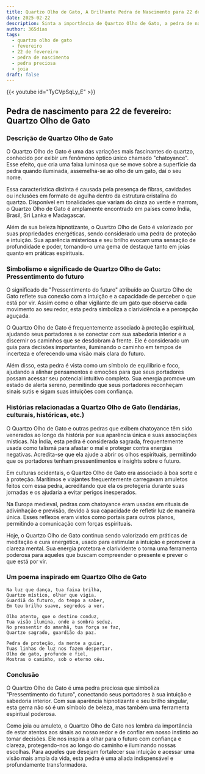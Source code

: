 ```yaml
---
title: Quartzo Olho de Gato, A Brilhante Pedra de Nascimento para 22 de fevereiro
date: 2025-02-22
description: Sinta a importância de Quartzo Olho de Gato, a pedra de nascimento de 22 de fevereiro que simboliza Pressentimento do futuro. Deixe que sua beleza e significado iluminem seu dia.
author: 365dias
tags:
  - quartzo olho de gato
  - fevereiro
  - 22 de fevereiro
  - pedra de nascimento
  - pedra preciosa
  - joia
draft: false
---
```


{{< youtube id="TyCVpSqLy_E" >}}


## Pedra de nascimento para 22 de fevereiro: Quartzo Olho de Gato

### Descrição de Quartzo Olho de Gato

O Quartzo Olho de Gato é uma das variações mais fascinantes do quartzo, conhecido por exibir um fenômeno óptico único chamado "chatoyance". Esse efeito, que cria uma faixa luminosa que se move sobre a superfície da pedra quando iluminada, assemelha-se ao olho de um gato, daí o seu nome.

Essa característica distinta é causada pela presença de fibras, cavidades ou inclusões em formato de agulha dentro da estrutura cristalina do quartzo. Disponível em tonalidades que variam do cinza ao verde e marrom, o Quartzo Olho de Gato é amplamente encontrado em países como Índia, Brasil, Sri Lanka e Madagascar.

Além de sua beleza hipnotizante, o Quartzo Olho de Gato é valorizado por suas propriedades energéticas, sendo considerado uma pedra de proteção e intuição. Sua aparência misteriosa e seu brilho evocam uma sensação de profundidade e poder, tornando-o uma gema de destaque tanto em joias quanto em práticas espirituais.

### Simbolismo e significado de Quartzo Olho de Gato: Pressentimento do futuro

O significado de "Pressentimento do futuro" atribuído ao Quartzo Olho de Gato reflete sua conexão com a intuição e a capacidade de perceber o que está por vir. Assim como o olhar vigilante de um gato que observa cada movimento ao seu redor, esta pedra simboliza a clarividência e a percepção aguçada.

O Quartzo Olho de Gato é frequentemente associado à proteção espiritual, ajudando seus portadores a se conectar com sua sabedoria interior e a discernir os caminhos que se desdobram à frente. Ele é considerado um guia para decisões importantes, iluminando o caminho em tempos de incerteza e oferecendo uma visão mais clara do futuro.

Além disso, esta pedra é vista como um símbolo de equilíbrio e foco, ajudando a alinhar pensamentos e emoções para que seus portadores possam acessar seu potencial intuitivo completo. Sua energia promove um estado de alerta sereno, permitindo que seus portadores reconheçam sinais sutis e sigam suas intuições com confiança.

### Histórias relacionadas a Quartzo Olho de Gato (lendárias, culturais, históricas, etc.)

O Quartzo Olho de Gato e outras pedras que exibem chatoyance têm sido venerados ao longo da história por sua aparência única e suas associações místicas. Na Índia, esta pedra é considerada sagrada, frequentemente usada como talismã para afastar o mal e proteger contra energias negativas. Acredita-se que ela ajude a abrir os olhos espirituais, permitindo que os portadores tenham pressentimentos e insights sobre o futuro.

Em culturas ocidentais, o Quartzo Olho de Gato era associado à boa sorte e à proteção. Marítimos e viajantes frequentemente carregavam amuletos feitos com essa pedra, acreditando que ela os protegeria durante suas jornadas e os ajudaria a evitar perigos inesperados.

Na Europa medieval, pedras com chatoyance eram usadas em rituais de adivinhação e previsão, devido à sua capacidade de refletir luz de maneira única. Esses reflexos eram vistos como portais para outros planos, permitindo a comunicação com forças espirituais.

Hoje, o Quartzo Olho de Gato continua sendo valorizado em práticas de meditação e cura energética, usado para estimular a intuição e promover a clareza mental. Sua energia protetora e clarividente o torna uma ferramenta poderosa para aqueles que buscam compreender o presente e prever o que está por vir.

### Um poema inspirado em Quartzo Olho de Gato

```
Na luz que dança, tua faixa brilha,  
Quartzo místico, olhar que vigia.  
Guardiã do futuro, do tempo a saber,  
Em teu brilho suave, segredos a ver.  

Olho atento, que o destino conduz,  
Tua visão ilumina, onde a sombra seduz.  
No pressentir do amanhã, tua força se faz,  
Quartzo sagrado, guardião da paz.  

Pedra de proteção, da mente a guiar,  
Tuas linhas de luz nos fazem despertar.  
Olho de gato, profundo e fiel,  
Mostras o caminho, sob o eterno céu.  
```

### Conclusão

O Quartzo Olho de Gato é uma pedra preciosa que simboliza "Pressentimento do futuro", conectando seus portadores à sua intuição e sabedoria interior. Com sua aparência hipnotizante e seu brilho singular, esta gema não só é um símbolo de beleza, mas também uma ferramenta espiritual poderosa.

Como joia ou amuleto, o Quartzo Olho de Gato nos lembra da importância de estar atentos aos sinais ao nosso redor e de confiar em nosso instinto ao tomar decisões. Ele nos inspira a olhar para o futuro com confiança e clareza, protegendo-nos ao longo do caminho e iluminando nossas escolhas. Para aqueles que desejam fortalecer sua intuição e acessar uma visão mais ampla da vida, esta pedra é uma aliada indispensável e profundamente transformadora.